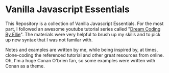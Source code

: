 # Vanilla Javascript Essentials
This Repository is a collection of Vanilla Javascript Essentials. 
For the most part, I followed an awesome youtube tutorial series called "[Dream Coding By Ellie](https://www.youtube.com/watch?v=wcsVjmHrUQg&list=PLv2d7VI9OotTVOL4QmPfvJWPJvkmv6h-2)". 
The materials were very helpful to brush up my skills and to pick up new syntax that I was not familar with.

Notes and examples are written by me, while being inspired by, at times, clone-coding the referenced tutorial and other great resources from online. 
Oh, I'm a huge Conan O'brien fan, so some examples were written with Conan as a theme.
